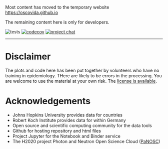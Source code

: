 Most content has moved to the temporary website https://oscovida.github.io

The remaining content here is only for developers.

![tests](https://github.com/oscovida/oscovida/workflows/tests/badge.svg)
[![codecov](https://codecov.io/gh/oscovida/oscovida/branch/master/graph/badge.svg)](https://codecov.io/gh/oscovida/oscovida)
[![project chat](https://img.shields.io/badge/zulip-join_chat-brightgreen.svg)](https://oscovida.zulipchat.com)

--------------------------------


# Disclaimer

The plots and code here has been put together by volunteers who have no training
in epidemiology. THere are likely to be errors in the processing. You are welcome
to use the material at your own risk. The [license is available](LICENSE).


# Acknowledgements

- Johns Hopkins University provides data for countries
- Robert Koch Institute provides data for within Germany
- Open source and scientific computing community for the data tools
- Github for hosting repository and html files
- Project Jupyter for the Notebook and Binder service
- The H2020 project Photon and Neutron Open Science Cloud ([PaNOSC](https://www.panosc.eu/))
